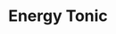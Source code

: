 ---
templateKey: blog-post
featuredpost: false
featuredimage: /assets/Energy_Tonic.png
title: Energy Tonic
description: Special
testfield: 698
---